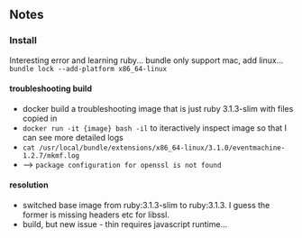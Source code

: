 ## Notes



### Install

Interesting error and learning ruby...  bundle only support mac, add linux...
`bundle lock --add-platform x86_64-linux`

#### troubleshooting build

- docker build a troubleshooting image that is just ruby 3.1.3-slim with files copied in
- `docker run -it {image} bash -il` to iteractively inspect image so that I can see more detailed logs
- `cat /usr/local/bundle/extensions/x86_64-linux/3.1.0/eventmachine-1.2.7/mkmf.log`
- --> `package configuration for openssl is not found`

#### resolution

- switched base image from ruby:3.1.3-slim to ruby:3.1.3.  I guess the former is missing headers etc for libssl.
- build, but new issue - thin requires javascript runtime...